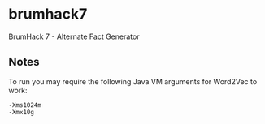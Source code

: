 # brumhack7
BrumHack 7 - Alternate Fact Generator

## Notes

To run you may require the following Java VM arguments for Word2Vec to work:
```
-Xms1024m
-Xmx10g
```

